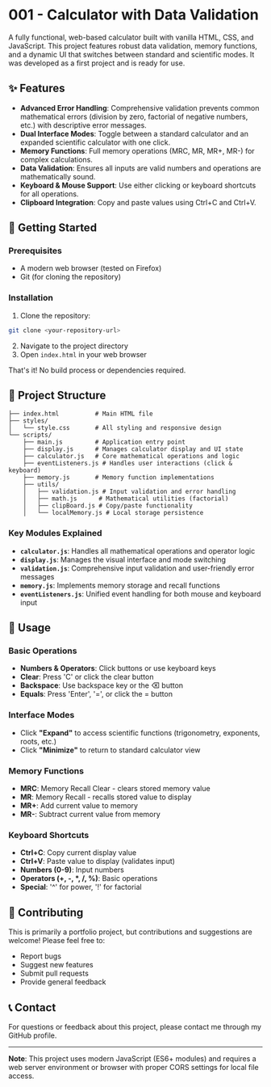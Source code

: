 # 001 - Calculator with Data Validation

A fully functional, web-based calculator built with vanilla HTML, CSS, and JavaScript. This project features robust data validation, memory functions, and a dynamic UI that switches between standard and scientific modes. It was developed as a first project and is ready for use.

## ✨ Features

- **Advanced Error Handling**: Comprehensive validation prevents common mathematical errors (division by zero, factorial of negative numbers, etc.) with descriptive error messages.
- **Dual Interface Modes**: Toggle between a standard calculator and an expanded scientific calculator with one click.
- **Memory Functions**: Full memory operations (MRC, MR, MR+, MR-) for complex calculations.
- **Data Validation**: Ensures all inputs are valid numbers and operations are mathematically sound.
- **Keyboard & Mouse Support**: Use either clicking or keyboard shortcuts for all operations.
- **Clipboard Integration**: Copy and paste values using Ctrl+C and Ctrl+V.

## 🚀 Getting Started

### Prerequisites
- A modern web browser (tested on Firefox)
- Git (for cloning the repository)

### Installation
1. Clone the repository:
```bash
git clone <your-repository-url>
```
2. Navigate to the project directory
3. Open `index.html` in your web browser

That's it! No build process or dependencies required.

## 📁 Project Structure

```
├── index.html          # Main HTML file
├── styles/
│   └── style.css       # All styling and responsive design
└── scripts/
    ├── main.js         # Application entry point
    ├── display.js      # Manages calculator display and UI state
    ├── calculator.js   # Core mathematical operations and logic
    ├── eventListeners.js # Handles user interactions (click & keyboard)
    ├── memory.js       # Memory function implementations
    ├── utils/
    │   ├── validation.js # Input validation and error handling
    │   ├── math.js      # Mathematical utilities (factorial)
    │   ├── clipBoard.js # Copy/paste functionality
    │   └── localMemory.js # Local storage persistence
```

### Key Modules Explained
- **`calculator.js`**: Handles all mathematical operations and operator logic
- **`display.js`**: Manages the visual interface and mode switching
- **`validation.js`**: Comprehensive input validation and user-friendly error messages
- **`memory.js`**: Implements memory storage and recall functions
- **`eventListeners.js`**: Unified event handling for both mouse and keyboard input

## 🎯 Usage

### Basic Operations
- **Numbers & Operators**: Click buttons or use keyboard keys
- **Clear**: Press 'C' or click the clear button
- **Backspace**: Use backspace key or the ⌫ button
- **Equals**: Press 'Enter', '=', or click the = button

### Interface Modes
- Click **"Expand"** to access scientific functions (trigonometry, exponents, roots, etc.)
- Click **"Minimize"** to return to standard calculator view

### Memory Functions
- **MRC**: Memory Recall Clear - clears stored memory value
- **MR**: Memory Recall - recalls stored value to display
- **MR+**: Add current value to memory
- **MR-**: Subtract current value from memory

### Keyboard Shortcuts
- **Ctrl+C**: Copy current display value
- **Ctrl+V**: Paste value to display (validates input)
- **Numbers (0-9)**: Input numbers
- **Operators (+, -, *, /, %)**: Basic operations
- **Special**: '^' for power, '!' for factorial

## 🤝 Contributing

This is primarily a portfolio project, but contributions and suggestions are welcome! Please feel free to:
- Report bugs
- Suggest new features
- Submit pull requests
- Provide general feedback

## 📞 Contact

For questions or feedback about this project, please contact me through my GitHub profile.

---

**Note**: This project uses modern JavaScript (ES6+ modules) and requires a web server environment or browser with proper CORS settings for local file access.
